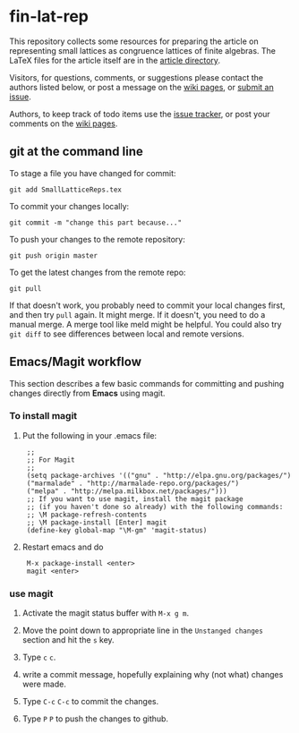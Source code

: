 # fin-lat-rep

This repository collects some resources for preparing the article on
representing small lattices as congruence lattices of finite algebras.  The
LaTeX files for the article itself are in the
[article directory](https://github.com/UniversalAlgebra/fin-lat-rep/tree/master/article).

Visitors, for questions, comments, or suggestions please contact the authors listed below,
or post a message on the
[wiki pages](https://github.com/UniversalAlgebra/fin-lat-rep/wiki),
or [submit an issue][].

Authors, to keep track of todo items use the [issue tracker][], or post
your comments on the [wiki pages](https://github.com/UniversalAlgebra/fin-lat-rep/wiki).

## git at the command line

To stage a file you have changed for commit:

    git add SmallLatticeReps.tex
	
To commit your changes locally:

    git commit -m "change this part because..."

To push your changes to the remote repository:

    git push origin master
	
To get the latest changes from the remote repo:

	git pull
	
If that doesn't work, you probably need to commit your local changes first, and
then try `pull` again. It might merge.  If it doesn't, you need to do a manual
merge.  A merge tool like meld might be helpful.  You could also try `git diff`
to see differences between local and remote versions.


## Emacs/Magit workflow
This section describes a few basic commands for committing and pushing changes
directly from **Emacs** using magit.

### To install magit

1. Put the following in your .emacs file:

        ;;
        ;; For Magit
    	;;
    	(setq package-archives '(("gnu" . "http://elpa.gnu.org/packages/")
        ("marmalade" . "http://marmalade-repo.org/packages/")
        ("melpa" . "http://melpa.milkbox.net/packages/")))
    	;; If you want to use magit, install the magit package
    	;; (if you haven't done so already) with the following commands:
    	;; \M package-refresh-contents
    	;; \M package-install [Enter] magit
    	(define-key global-map "\M-gm" 'magit-status)

   
2. Restart emacs and do

        M-x package-install <enter>
		magit <enter>

### use magit

1. Activate the magit status buffer with `M-x g m`.

2. Move the point down to appropriate line in the `Unstanged changes` section and
   hit the `s` key.

3. Type `c` `c`.

4. write a commit message, hopefully explaining why (not what) changes were
   made.

5. Type `C-c` `C-c` to commit the changes.

6. Type `P` `P` to push the changes to github.




[submit an issue]: https://github.com/UniversalAlgebra/fin-lat-rep/issues
[issue tracker]: https://github.com/UniversalAlgebra/fin-lat-rep/issues

